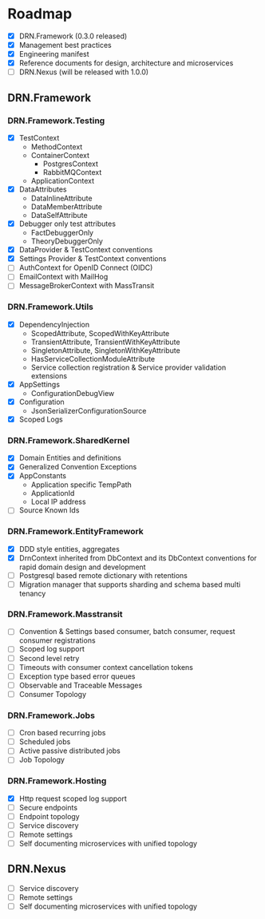 # Roadmap
- [X] DRN.Framework (0.3.0 released)
- [X] Management best practices 
- [X] Engineering manifest
- [X] Reference documents for design, architecture and microservices
- [ ] DRN.Nexus  (will be released with 1.0.0)
## DRN.Framework
### DRN.Framework.Testing
- [X] TestContext
  - MethodContext
  - ContainerContext
    - PostgresContext
    - RabbitMQContext
  - ApplicationContext
- [X] DataAttributes
  - DataInlineAttribute
  - DataMemberAttribute
  - DataSelfAttribute
- [X] Debugger only test attributes
  - FactDebuggerOnly
  - TheoryDebuggerOnly
- [X] DataProvider & TestContext conventions
- [X] Settings Provider & TestContext conventions
- [ ] AuthContext for OpenID Connect (OIDC)
- [ ] EmailContext with MailHog
- [ ] MessageBrokerContext with MassTransit
### DRN.Framework.Utils
- [X] DependencyInjection
  - ScopedAttribute, ScopedWithKeyAttribute
  - TransientAttribute, TransientWithKeyAttribute
  - SingletonAttribute, SingletonWithKeyAttribute
  - HasServiceCollectionModuleAttribute
  - Service collection registration & Service provider validation extensions
- [X] AppSettings
  - ConfigurationDebugView
- [X] Configuration
  - JsonSerializerConfigurationSource
- [X] Scoped Logs
### DRN.Framework.SharedKernel
- [X] Domain Entities and definitions
- [X] Generalized Convention Exceptions
- [X] AppConstants
  - Application specific TempPath 
  - ApplicationId
  - Local IP address
- [ ] Source Known Ids
### DRN.Framework.EntityFramework
- [X] DDD style entities, aggregates
- [X] DrnContext inherited from DbContext and its DbContext conventions for rapid domain design and development
- [ ] Postgresql based remote dictionary with retentions
- [ ] Migration manager that supports sharding and schema based multi tenancy
### DRN.Framework.Masstransit
- [ ] Convention & Settings based consumer, batch consumer, request consumer registrations
- [ ] Scoped log support
- [ ] Second level retry
- [ ] Timeouts with consumer context cancellation tokens 
- [ ] Exception type based error queues
- [ ] Observable and Traceable Messages 
- [ ] Consumer Topology
### DRN.Framework.Jobs
- [ ] Cron based recurring jobs
- [ ] Scheduled jobs
- [ ] Active passive distributed jobs
- [ ] Job Topology
### DRN.Framework.Hosting
- [X] Http request scoped log support
- [ ] Secure endpoints
- [ ] Endpoint topology
- [ ] Service discovery
- [ ] Remote settings
- [ ] Self documenting microservices with unified topology
## DRN.Nexus
- [ ] Service discovery
- [ ] Remote settings
- [ ] Self documenting microservices with unified topology